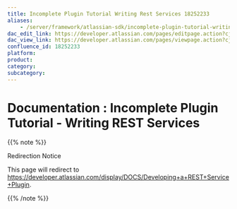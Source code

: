 ```yaml
---
title: Incomplete Plugin Tutorial Writing Rest Services 18252233
aliases:
    - /server/framework/atlassian-sdk/incomplete-plugin-tutorial-writing-rest-services-18252233.html
dac_edit_link: https://developer.atlassian.com/pages/editpage.action?cjm=wozere&pageId=18252233
dac_view_link: https://developer.atlassian.com/pages/viewpage.action?cjm=wozere&pageId=18252233
confluence_id: 18252233
platform:
product:
category:
subcategory:
---
```

# Documentation : Incomplete Plugin Tutorial - Writing REST Services

{{% note %}}

Redirection Notice

This page will redirect to <https://developer.atlassian.com/display/DOCS/Developing+a+REST+Service+Plugin>.

{{% /note %}}

 
















































































































































































































































































































